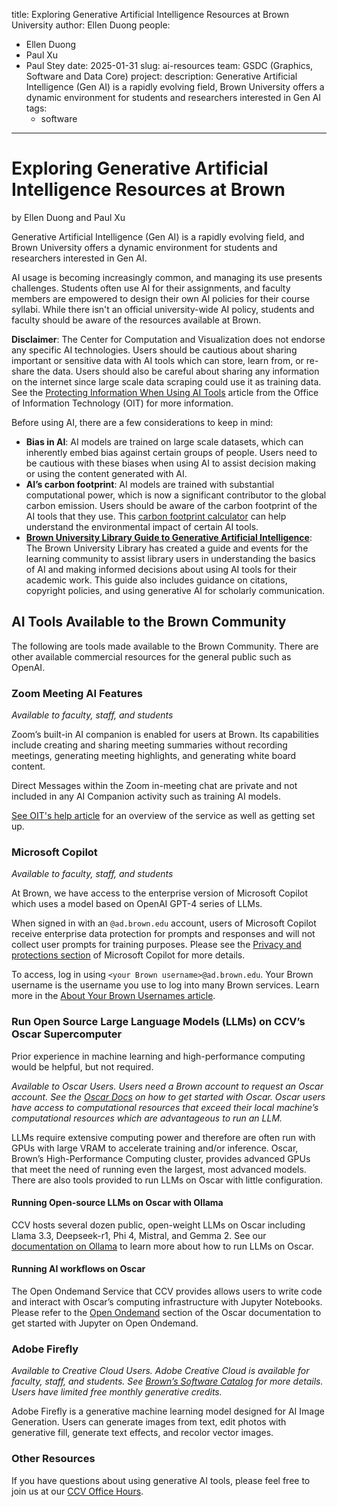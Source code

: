 title: Exploring Generative Artificial Intelligence Resources at Brown University
author: Ellen Duong
people:
  - Ellen Duong
  - Paul Xu
  - Paul Stey
date: 2025-01-31
slug: ai-resources
team: GSDC (Graphics, Software and Data Core)
project:
description: Generative Artificial Intelligence (Gen AI) is a rapidly evolving field, Brown University offers a dynamic environment for students and researchers interested in Gen AI
tags:
    - software

---
# Exploring Generative Artificial Intelligence Resources at Brown
by Ellen Duong and Paul Xu

Generative Artificial Intelligence (Gen AI) is a rapidly evolving field, and Brown University offers a dynamic environment for students and researchers interested in Gen AI.

AI usage is becoming increasingly common, and managing its use presents challenges. Students often use AI for their assignments, and faculty members are empowered to design their own AI policies for their course syllabi. While there isn't an official university-wide AI policy, students and faculty should be aware of the resources available at Brown.

**Disclaimer**: The Center for Computation and Visualization does not endorse any specific AI technologies. Users should be cautious about sharing important or sensitive data with AI tools which can store, learn from, or re-share the data. Users should also be careful about sharing any information on the internet since large scale data scraping could use it as training data. See the [Protecting Information When Using AI Tools](https://ithelp.brown.edu/kb/articles/protecting-information-when-using-ai-tools) article from the Office of Information Technology (OIT) for more information.

Before using AI, there are a few considerations to keep in mind:
* **Bias in AI**: AI models are trained on large scale datasets, which can inherently embed bias against certain groups of people. Users need to be cautious with these biases when using AI to assist decision making or using the content generated with AI.
* **AI’s carbon footprint**: AI models are trained with substantial computational power, which is now a significant contributor to the global carbon emission. Users should be aware of the carbon footprint of the AI tools that they use. This [carbon footprint calculator](https://www.deloitte.com/uk/en/services/consulting/content/ai-carbon-footprint-calculator.html) can help understand the environmental impact of certain AI tools.
* **[Brown University Library Guide to Generative Artificial Intelligence](https://libguides.brown.edu/AI)**: The Brown University Library has created a guide and events for the learning community to assist library users in understanding the basics of AI and making informed decisions about using AI tools for their academic work. This guide also includes guidance on citations, copyright policies, and using generative AI for scholarly communication.

## AI Tools Available to the Brown Community
The following are tools made available to the Brown Community. There are other available commercial resources for the general public such as OpenAI.

### Zoom Meeting AI Features
*Available to faculty, staff, and students*

Zoom’s built-in AI companion is enabled for users at Brown. Its capabilities include creating and sharing meeting summaries without recording meetings, generating meeting highlights, and generating white board content.

Direct Messages within the Zoom in-meeting chat are private and not included in any AI Companion activity such as training AI models.

[See OIT's help article](https://ithelp.brown.edu/kb/articles/zoom-ai-companion-overview) for an overview of the service as well as getting set up.

### Microsoft Copilot
*Available to faculty, staff, and students*

At Brown, we have access to the enterprise version of Microsoft Copilot which uses a model based on OpenAI GPT-4 series of LLMs.

When signed in with an `@ad.brown.edu` account, users of Microsoft Copilot receive enterprise data protection for prompts and responses and will not collect user prompts for training purposes. Please see the [Privacy and protections section](https://learn.microsoft.com/en-us/copilot/privacy-and-protections) of Microsoft Copilot for more details.

To access, log in using `<your Brown username>@ad.brown.edu`. Your Brown username is the username you use to log into many Brown services. Learn more in the [About Your Brown Usernames article](https://ithelp.brown.edu/kb/articles/about-your-brown-usernames-2).

### Run Open Source Large Language Models (LLMs) on CCV’s Oscar Supercomputer

Prior experience in machine learning and high-performance computing would be helpful, but not required. 

*Available to Oscar Users. Users need a Brown account to request an Oscar account. See the [Oscar Docs](https://docs.ccv.brown.edu/oscar) on how to get started with Oscar. Oscar users have access to computational resources that exceed their local machine’s computational resources which are advantageous to run an LLM.*

LLMs require extensive computing power and therefore are often run with GPUs with large VRAM to accelerate training and/or inference. Oscar, Brown’s High-Performance Computing cluster, provides advanced GPUs that meet the need of running even the largest, most advanced models. There are also tools provided to run LLMs on Oscar with little configuration.

#### Running Open-source LLMs on Oscar with Ollama
CCV hosts several dozen public, open-weight LLMs on Oscar including Llama 3.3, Deepseek-r1, Phi 4, Mistral, and Gemma 2. See our [documentation on Ollama](https://docs.ccv.brown.edu/oscar/large-language-models/ollama) to learn more about how to run LLMs on Oscar.

#### Running AI workflows on Oscar
The Open Ondemand Service that CCV provides allows users to write code and interact with Oscar’s computing infrastructure with Jupyter Notebooks. Please refer to the [Open Ondemand](https://docs.ccv.brown.edu/oscar/connecting-to-oscar/open-ondemand) section of the Oscar documentation to get started with Jupyter on Open Ondemand.

### Adobe Firefly
*Available to Creative Cloud Users. Adobe Creative Cloud is available for faculty, staff, and students. See [Brown’s Software Catalog](https://softwarecatalog.brown.edu/) for more details. Users have limited free monthly generative credits.*

Adobe Firefly is a generative machine learning model designed for AI Image Generation. Users can generate images from text, edit photos with generative fill, generate text effects, and recolor vector images. 

### Other Resources
If you have questions about using generative AI tools, please feel free to join us at our [CCV Office Hours](https://events.brown.edu/ccv/all).